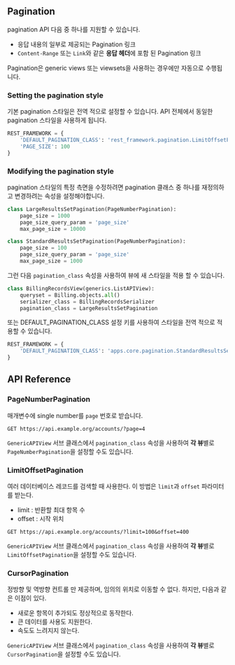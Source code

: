 ## Pagination
pagination API 다음 중 하나를 지원할 수 있습니다.
- 응답 내용의 일부로 제공되는 Pagination 링크
- `Content-Range` 또는 `Link`와 같은 **응답 헤더**에 포함 된 Pagination 링크

Pagination은 generic views 또는 viewsets을 사용하는 경우에만 자동으로 수행됩니다.

### Setting the pagination style
기본 pagination 스타일은 전역 적으로 설정할 수 있습니다. API 전체에서 동일한 pagination 스타일을 사용하게 됩니다.
```python
REST_FRAMEWORK = {
    'DEFAULT_PAGINATION_CLASS': 'rest_framework.pagination.LimitOffsetPagination',
    'PAGE_SIZE': 100
}
```

### Modifying the pagination style
pagination 스타일의 특정 측면을 수정하려면 pagination 클래스 중 하나를 재정의하고 변경하려는 속성을 설정해야합니다.
```python
class LargeResultsSetPagination(PageNumberPagination):
    page_size = 1000
    page_size_query_param = 'page_size'
    max_page_size = 10000

class StandardResultsSetPagination(PageNumberPagination):
    page_size = 100
    page_size_query_param = 'page_size'
    max_page_size = 1000
```
그런 다음 `pagination_class` 속성을 사용하여 뷰에 새 스타일을 적용 할 수 있습니다.
```python
class BillingRecordsView(generics.ListAPIView):
    queryset = Billing.objects.all()
    serializer_class = BillingRecordsSerializer
    pagination_class = LargeResultsSetPagination
```
또는 DEFAULT_PAGINATION_CLASS 설정 키를 사용하여 스타일을 전역 적으로 적용할 수 있습니다.
```python
REST_FRAMEWORK = {
    'DEFAULT_PAGINATION_CLASS': 'apps.core.pagination.StandardResultsSetPagination'
}
```

## API Reference

### PageNumberPagination
매개변수에 single number를 `page` 번호로 받습니다.

```
GET https://api.example.org/accounts/?page=4
```

`GenericAPIView` 서브 클래스에서 `pagination_class` 속성을 사용하여 **각 뷰**별로 `PageNumberPagination`을 설정할 수도 있습니다.


### LimitOffsetPagination
여러 데이터베이스 레코드를 검색할 때 사용한다. 이 방법은 `limit`과 `offset` 파라미터를 받는다.

- limit : 반환할 최대 항목 수
- offset : 시작 위치

```
GET https://api.example.org/accounts/?limit=100&offset=400
```

`GenericAPIView` 서브 클래스에서 `pagination_class` 속성을 사용하여 **각 뷰**별로 `LimitOffsetPagination`을 설정할 수도 있습니다.

### CursorPagination
정방향 및 역방향 컨트롤 만 제공하며, 임의의 위치로 이동할 수 없다. 하지만, 다음과 같은 이점이 있다.

- 새로운 항목이 추가되도 정상적으로 동작한다.
- 큰 데이터를 사용도 지원한다.
- 속도도 느려지지 않는다.

`GenericAPIView` 서브 클래스에서 `pagination_class` 속성을 사용하여 **각 뷰**별로 `CursorPagination`을 설정할 수도 있습니다.
